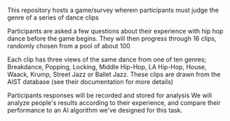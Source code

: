 This repository hosts a game/survey wherein participants must judge the genre of a series of dance clips

Participants are asked a few questions about their experience with hip hop dance before the game begins.
They will then progress through 16 clips, randomly chosen from a pool of about 100

Each clip has three views of the same dance from one of ten genres; Breakdance, Popping, Locking, Middle Hip-Hop, LA Hip-Hop, House, Waack, Krump, Street Jazz or Ballet Jazz. These clips are drawn from the AIST database (see their documentation for more details) 

Participants responses will be recorded and stored for analysis
We will analyze people's results according to their experience,
and compare their performance to an AI algorithm we've designed for this task.
